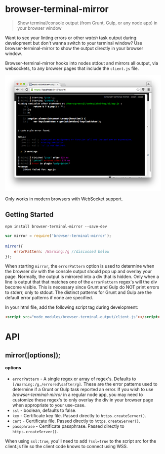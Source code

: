 # browser-terminal-mirror

> Show terminal/console output (from Grunt, Gulp, or any node app) in your browser window

Want to see your linting errors or other _watch_ task output during development but don't wanna switch to your terminal window?  Use browser-terminal-mirror to show the output directly in your browser window.

Browser-terminal-mirror hooks into nodes stdout and mirrors all output, via websockets, to any browser pages that include the `client.js` file.

![](screenshot.png)

Only works in modern browsers with WebSocket support.

## Getting Started

```shell
npm install browser-terminal-mirror --save-dev
```

```js
var mirror = require('browser-terminal-mirror');

mirror({
    errorPattern: /Warning:/g //discussed below
});
```

When starting `mirror`, the `errorPattern` option is used to determine when the browser div with the console output should pop up and overlay your page.  Normally, the output is mirrored into a div that is hidden.
Only when a line is output that that matches one of the `errorPattern` regex's will the div become visible.  This is necessary since Grunt and Gulp do NOT print errors to stderr, only to stdout.  The distinct patterns
for Grunt and Gulp are the default error patterns if none are specified.

In your html file, add the following script tag during development:

```html
<script src="node_modules/browser-terminal-output/client.js"></script>
```

# API

## mirror([options]);

#### options

* `errorPattern` - A single regex or array of regex's.  Defaults to `[/Warning:/g,/errored\safter/g]`.  These are the error patterns used to determine if a Grunt or Gulp task reported an error.  If you wish to use *browser-terminal-mirror* in a regular node app, you may need to customize these regex's to only overlay the div in your browser page when appropriate to your use-case.
* `ssl` - boolean, defaults to false.
* `key` - Certificate key file.  Passed directly to `https.createServer()`.
* `cert` - Certificate file.  Passed directly to `https.createServer()`.
* `passphrase` - Certificate passphrase.  Passed directly to `https.createServer()`.

When using `ssl:true`, you'll need to add `?ssl=true` to the script src for the client.js file so the client code knows to connect using WSS.

